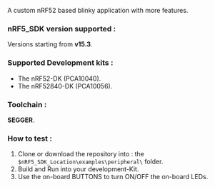 
A custom nRF52 based blinky application with more features.

### nRF5_SDK version supported :
Versions starting from **v15.3**.

### Supported Development kits : 
* The nRF52-DK (PCA10040).
* The nRF52840-DK (PCA10056).

### Toolchain :
**SEGGER**. 

### How to test :
1. Clone or download the repository into : the ``$nRF5_SDK_Location\examples\peripheral\`` folder.
2. Build and Run into your development-Kit.
3. Use the on-board BUTTONS to turn ON/OFF the on-board LEDs.

